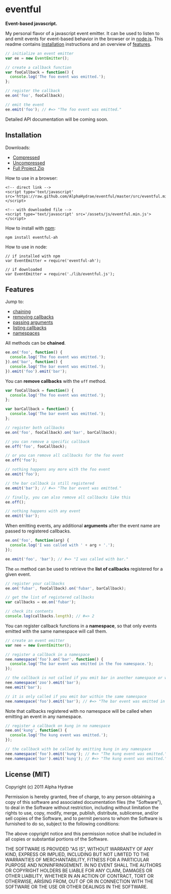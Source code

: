 # eventful

**Event-based javascript.**

My personal flavor of a javascript event emitter. It can be used to listen to and emit events for event-based behavior in the browser or in <a href="http://nodejs.org/">node.js</a>. This readme contains <a href="#installation">installation</a> instructions and an overview of <a href="#features">features</a>.

```js
// initialize an event emitter
var ee = new EventEmitter();

// create a callback function
var fooCallback = function() {
  console.log('The foo event was emitted.');
};

// register the callback
ee.on('foo', fooCallback);

// emit the event
ee.emit('foo'); // #=> "The foo event was emitted."
```

Detailed API documentation will be coming soon.

<a name="installation"></a>
## Installation

Downloads:

* <a href="https://raw.github.com/AlphaHydrae/eventful/master/src/eventful.min.js">Compressed</a>
* <a href="https://raw.github.com/AlphaHydrae/eventful/master/src/eventful.js">Uncompressed</a>
* <a href="https://github.com/AlphaHydrae/eventful/zipball/master">Full Project Zip</a>

How to use in a browser:

    <!-- direct link -->
    <script type='text/javascript' src='https://raw.github.com/AlphaHydrae/eventful/master/src/eventful.min.js'></script>

    <!-- with downloaded file -->
    <script type='text/javascript' src='/assets/js/eventful.min.js'></script>

How to install with <a href="http://npmjs.org/">npm</a>:

    npm install eventful-ah

How to use in node:

    // if installed with npm
    var EventEmitter = require('eventful-ah');

    // if downloaded
    var EventEmitter = require('./lib/eventful.js');

<a name="features"></a>
## Features

Jump to:

* <a href="#feature_chaining">chaining</a>
* <a href="#feature_off">removing callbacks</a>
* <a href="#feature_arguments">passing arguments</a>
* <a href="#feature_listing">listing callbacks</a>
* <a href="#feature_namespaces">namespaces</a>

<a name="feature_chaining"></a>
All methods can be **chained**.

```js
ee.on('foo', function() {
  console.log('The foo event was emitted.');
}).on('bar', function() {
  console.log('The bar event was emitted.');
}).emit('foo').emit('bar');
```

<a name="feature_off"></a>
You can **remove callbacks** with the `off` method.

```js
var fooCallback = function() {
  console.log('The foo event was emitted.');
};

var barCallback = function() {
  console.log('The bar event was emitted.');
};

// register both callbacks
ee.on('foo', fooCallback).on('bar', barCallback);

// you can remove a specific callback
ee.off('foo', fooCallback);

// or you can remove all callbacks for the foo event
ee.off('foo');

// nothing happens any more with the foo event
ee.emit('foo');

// the bar callback is still registered
ee.emit('bar'); // #=> "The bar event was emitted."

// finally, you can also remove all callbacks like this
ee.off();

// nothing happens with any event
ee.emit('bar');

```

<a name="feature_arguments"></a>
When emitting events, any additional **arguments** after the event name are passed to registered callbacks.

```js
ee.on('foo', function(arg) {
  console.log('I was called with ' + arg + '.');
});

ee.emit('foo', 'bar'); // #=> "I was called with bar."
```

<a name="feature_listing"></a>
The `on` method can be used to retrieve the **list of callbacks** registered for a given event.

```js
// register your callbacks
ee.on('fubar', fooCallback).on('fubar', barCallback);

// get the list of registered callbacks
var callbacks = ee.on('fubar');

// check its contents
console.log(callbacks.length); // #=> 2
```

<a name="feature_namespaces"></a>
You can register callback functions in a **namespace**, so that only events emitted with the same namespace will call them.

```js
// create an event emitter
var nee = new EventEmitter();

// register a callback in a namespace
nee.namespace('foo').on('bar', function() {
  console.log('The bar event was emitted in the foo namespace.');
});

// the callback is not called if you emit bar in another namespace or with no namespace
nee.namespace('zoo').emit('bar');
nee.emit('bar');

// it is only called if you emit bar within the same namespace
nee.namespace('foo').emit('bar'); // #=> "The bar event was emitted in the foo namespace."
```

Note that callbacks registered with no namespace will be called when emitting an event in any namespace.

```js
// register a callback on kung in no namespace
nee.on('kung', function() {
  console.log('The kung event was emitted.');
});

// the callback with be called by emitting kung in any namespace
nee.namespace('foo').emit('kung'); // #=> "The kung event was emitted."
nee.namespace('bar').emit('kung'); // #=> "The kung event was emitted."
```

## License (MIT)

Copyright (c) 2011 Alpha Hydrae

Permission is hereby granted, free of charge, to any person obtaining a copy of this software and associated documentation files (the "Software"), to deal in the Software without restriction, including without limitation the rights to use, copy, modify, merge, publish, distribute, sublicense, and/or sell copies of the Software, and to permit persons to whom the Software is furnished to do so, subject to the following conditions:

The above copyright notice and this permission notice shall be included in all copies or substantial portions of the Software.

THE SOFTWARE IS PROVIDED "AS IS", WITHOUT WARRANTY OF ANY KIND, EXPRESS OR IMPLIED, INCLUDING BUT NOT LIMITED TO THE WARRANTIES OF MERCHANTABILITY, FITNESS FOR A PARTICULAR PURPOSE AND NONINFRINGEMENT. IN NO EVENT SHALL THE AUTHORS OR COPYRIGHT HOLDERS BE LIABLE FOR ANY CLAIM, DAMAGES OR OTHER LIABILITY, WHETHER IN AN ACTION OF CONTRACT, TORT OR OTHERWISE, ARISING FROM, OUT OF OR IN CONNECTION WITH THE SOFTWARE OR THE USE OR OTHER DEALINGS IN THE SOFTWARE.
